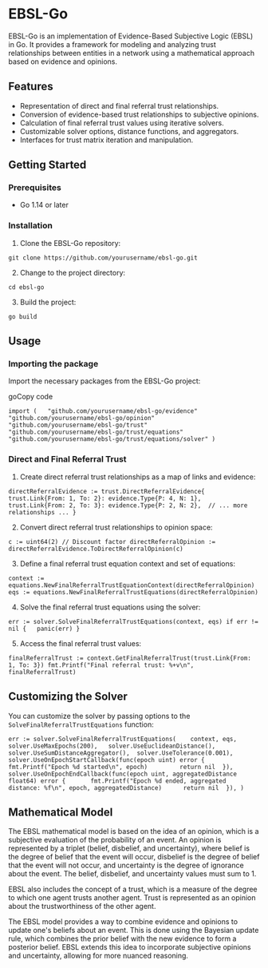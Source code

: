 EBSL-Go
=======

EBSL-Go is an implementation of Evidence-Based Subjective Logic (EBSL) in Go. It provides a framework for modeling and analyzing trust relationships between entities in a network using a mathematical approach based on evidence and opinions.

Features
--------

*   Representation of direct and final referral trust relationships.
*   Conversion of evidence-based trust relationships to subjective opinions.
*   Calculation of final referral trust values using iterative solvers.
*   Customizable solver options, distance functions, and aggregators.
*   Interfaces for trust matrix iteration and manipulation.

Getting Started
---------------

### Prerequisites

*   Go 1.14 or later

### Installation

1.  Clone the EBSL-Go repository:


`git clone https://github.com/yourusername/ebsl-go.git`

2.  Change to the project directory:


`cd ebsl-go`

3.  Build the project:


`go build`

Usage
-----

### Importing the package

Import the necessary packages from the EBSL-Go project:

goCopy code

`import ( 	"github.com/yourusername/ebsl-go/evidence" 	"github.com/yourusername/ebsl-go/opinion" 	"github.com/yourusername/ebsl-go/trust" 	"github.com/yourusername/ebsl-go/trust/equations" 	"github.com/yourusername/ebsl-go/trust/equations/solver" )`

### Direct and Final Referral Trust

1.  Create direct referral trust relationships as a map of links and evidence:


`directReferralEvidence := trust.DirectReferralEvidence{ 	trust.Link{From: 1, To: 2}: evidence.Type{P: 4, N: 1}, 	trust.Link{From: 2, To: 3}: evidence.Type{P: 2, N: 2}, 	// ... more relationships ... }`

2.  Convert direct referral trust relationships to opinion space:


`c := uint64(2) // Discount factor directReferralOpinion := directReferralEvidence.ToDirectReferralOpinion(c)`

3.  Define a final referral trust equation context and set of equations:


`context := equations.NewFinalReferralTrustEquationContext(directReferralOpinion) eqs := equations.NewFinalReferralTrustEquations(directReferralOpinion)`

4.  Solve the final referral trust equations using the solver:


`err := solver.SolveFinalReferralTrustEquations(context, eqs) if err != nil { 	panic(err) }`

5.  Access the final referral trust values:


`finalReferralTrust := context.GetFinalReferralTrust(trust.Link{From: 1, To: 3}) fmt.Printf("Final referral trust: %+v\n", finalReferralTrust)`

Customizing the Solver
----------------------

You can customize the solver by passing options to the `SolveFinalReferralTrustEquations` function:


`err := solver.SolveFinalReferralTrustEquations( 	context, eqs, 	solver.UseMaxEpochs(200), 	solver.UseEuclideanDistance(), 	solver.UseSumDistanceAggregator(), 	solver.UseTolerance(0.001), 	solver.UseOnEpochStartCallback(func(epoch uint) error { 		fmt.Printf("Epoch %d started\n", epoch) 		return nil 	}), 	solver.UseOnEpochEndCallback(func(epoch uint, aggregatedDistance float64) error { 		fmt.Printf("Epoch %d ended, aggregated distance: %f\n", epoch, aggregatedDistance) 		return nil 	}), )`


Mathematical Model
------------------

The EBSL mathematical model is based on the idea of an opinion, which is a subjective evaluation of the probability of an event. An opinion is represented by a triplet (belief, disbelief, and uncertainty), where belief is the degree of belief that the event will occur, disbelief is the degree of belief that the event will not occur, and uncertainty is the degree of ignorance about the event. The belief, disbelief, and uncertainty values must sum to 1.

EBSL also includes the concept of a trust, which is a measure of the degree to which one agent trusts another agent. Trust is represented as an opinion about the trustworthiness of the other agent.

The EBSL model provides a way to combine evidence and opinions to update one's beliefs about an event. This is done using the Bayesian update rule, which combines the prior belief with the new evidence to form a posterior belief. EBSL extends this idea to incorporate subjective opinions and uncertainty, allowing for more nuanced reasoning.


